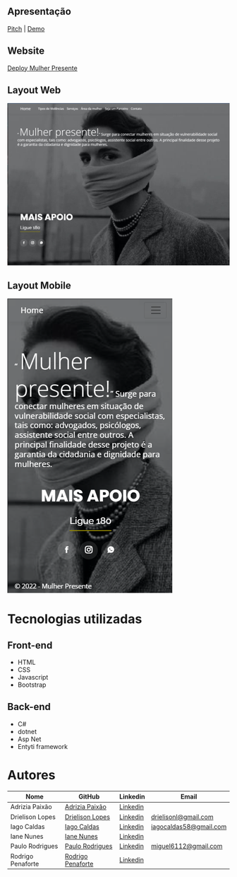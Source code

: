 ## Apresentação
[Pitch]() | [Demo](https://www.youtube.com/watch?v=AetE5nJ-luU)

## Website

[Deploy Mulher Presente](http://mulherpresente.somee.com/)

## Layout Web
![Layout Web](Mulher_Presente/public/MP_desktop.jpg)

## Layout Mobile
![Layout Mobile](Mulher_Presente/public/MP_mobile.png)

# Tecnologias utilizadas 
## Front-end
- HTML 
- CSS
- Javascript
- Bootstrap

## Back-end
- C#
- dotnet
- Asp Net
- Entyti framework

# Autores

Nome   | GitHub | Linkedin | Email
--------- | ------ | -------- | -----------
Adrizia Paixão | [Adrizia Paixão](https://github.com/) | [Linkedin](https://www.linkedin.com/in/adrizia-paixao?miniProfileUrn=urn%3Ali%3Afs_miniProfile%3AACoAAB_xlRwBcQJZ9j2DrkguYWGQtz_KaV6hBv8&lipi=urn%3Ali%3Apage%3Ad_flagship3_search_srp_all%3BaHbqCvLxR5uC5gYWzBQ2DA%3D%3D) |
Drielison Lopes | [Drielison Lopes](https://github.com/DrielisonLopes) | [Linkedin](https://www.linkedin.com/in/drielison-lopes/) | drielisonl@gmail.com
Iago Caldas | [Iago Caldas](https://github.com/Iagoakie/) | [Linkedin](https://www.linkedin.com/in/iago-caldas-57b11a206/) | iagocaldas58@gmail.com
Iane Nunes | [Iane Nunes](https://github.com/ianenunes) | [Linkedin](https://www.linkedin.com/in/) | 
Paulo Rodrigues | [Paulo Rodrigues](https://github.com/Paulo-Dev1) | [Linkedin](https://www.linkedin.com/in/dev-paulo-miguel/) | miguel6112@gmail.com
Rodrigo Penaforte | [Rodrigo Penaforte](https://github.com/RodrigoPenaforte) | [Linkedin](http://www.linkedin.com/in/rodrigo-penaforte-b18b1313a) | 
